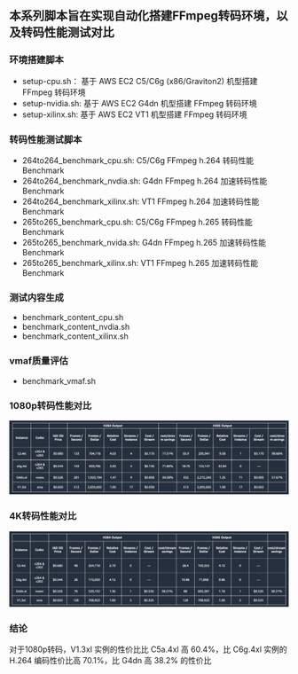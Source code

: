 ## 本系列脚本旨在实现自动化搭建FFmpeg转码环境，以及转码性能测试对比

### 环境搭建脚本

* setup-cpu.sh： 基于 AWS EC2 C5/C6g (x86/Graviton2) 机型搭建 FFmpeg 转码环境
* setup-nvidia.sh: 基于 AWS EC2 G4dn 机型搭建 FFmpeg 转码环境
* setup-xilinx.sh: 基于 AWS EC2 VT1 机型搭建 FFmpeg 转码环境

### 转码性能测试脚本

* 264to264_benchmark_cpu.sh: C5/C6g FFmpeg h.264 转码性能 Benchmark
* 264to264_benchmark_nvdia.sh: G4dn FFmpeg h.264 加速转码性能 Benchmark
* 264to264_benchmark_xilinx.sh: VT1 FFmpeg h.264 加速转码性能 Benchmark
* 265to265_benchmark_cpu.sh: C5/C6g FFmpeg h.265 转码性能 Benchmark
* 265to265_benchmark_nvida.sh: G4dn FFmpeg h.265 加速转码性能 Benchmark
* 265to265_benchmark_xilinx.sh: VT1 FFmpeg h.265 加速转码性能 Benchmark

### 测试内容生成

* benchmark_content_cpu.sh
* benchmark_content_nvdia.sh
* benchmark_content_xilinx.sh

### vmaf质量评估

* benchmark_vmaf.sh

### 1080p转码性能对比

![alt text](https://github.com/zhixueli/vt1benchmark/blob/master/result/HD.png?raw=true)

### 4K转码性能对比

![alt text](https://github.com/zhixueli/vt1benchmark/blob/master/result/4K.png?raw=true)

### 结论

对于1080p转码，V1.3xl 实例的性价比比 C5a.4xl 高 60.4%，比 C6g.4xl 实例的 H.264 编码性价比高 70.1%，比 G4dn 高 38.2% 的性价比